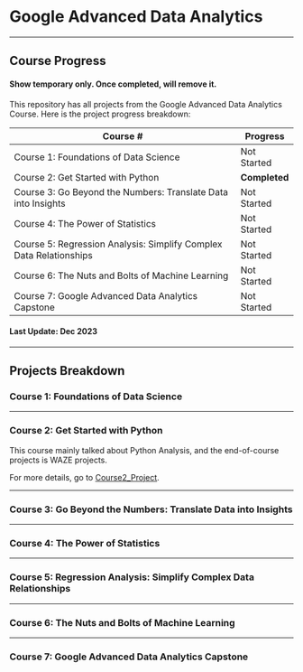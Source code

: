 # Google Advanced Data Analytics 

-------------

## Course Progress

#### Show temporary only. Once completed, will remove it.

This repository has all projects from the Google Advanced Data Analytics Course. Here is the project progress breakdown:

| Course #                                                           | Progress   |
|----------------------------------------------------------------    |------------|
| Course 1: Foundations of Data Science                              | Not Started|
| Course 2: Get Started with Python                                  | **Completed** |
| Course 3: Go Beyond the Numbers: Translate Data into Insights      | Not Started|
| Course 4: The Power of Statistics                                  | Not Started|
| Course 5: Regression Analysis: Simplify Complex Data Relationships | Not Started|
| Course 6: The Nuts and Bolts of Machine Learning                   | Not Started|
| Course 7: Google Advanced Data Analytics Capstone                  | Not Started|

#### Last Update: Dec 2023

---------------------------------

## Projects Breakdown

### Course 1: Foundations of Data Science                  




---
### Course 2: Get Started with Python         

This course mainly talked about Python Analysis, and the end-of-course projects is WAZE projects. 

For more details, go to [Course2_Project](./Course2_Project/).

---
### Course 3: Go Beyond the Numbers: Translate Data into Insights    


---
### Course 4: The Power of Statistics                      


---
### Course 5: Regression Analysis: Simplify Complex Data Relationships 


---
### Course 6: The Nuts and Bolts of Machine Learning             


---
### Course 7: Google Advanced Data Analytics Capstone                 
